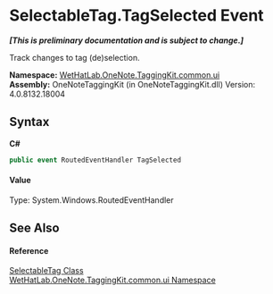 # SelectableTag.TagSelected Event
 _**\[This is preliminary documentation and is subject to change.\]**_

Track changes to tag (de)selection.

**Namespace:**&nbsp;<a href="043a9407-ac38-b3ac-7348-a6090af495ad">WetHatLab.OneNote.TaggingKit.common.ui</a><br />**Assembly:**&nbsp;OneNoteTaggingKit (in OneNoteTaggingKit.dll) Version: 4.0.8132.18004

## Syntax

**C#**<br />
``` C#
public event RoutedEventHandler TagSelected
```


#### Value
Type: System.Windows.RoutedEventHandler

## See Also


#### Reference
<a href="ae5e04cf-7955-2554-742c-22c31a4ebe47">SelectableTag Class</a><br /><a href="043a9407-ac38-b3ac-7348-a6090af495ad">WetHatLab.OneNote.TaggingKit.common.ui Namespace</a><br />